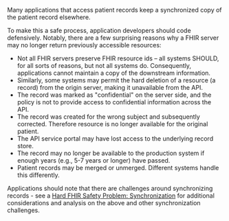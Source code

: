 Many applications that access patient records keep a synchronized copy of the patient record elsewhere.

To make this a safe process, application developers should code defensively. Notably, there are a few surprising reasons why a FHIR server may no longer return previously accessible resources:

* Not all FHIR servers preserve FHIR resource ids – all systems SHOULD, for all sorts of reasons, but not all systems do. Consequently, applications cannot maintain a copy of the downstream information.
* Similarly, some systems may permit the hard deletion of a resource (a record) from the origin server, making it unavailable from the API.
* The record was marked as "confidential" on the server side, and the policy is not to provide access to confidential information across the API.
* The record was created for the wrong subject and subsequently corrected. Therefore resource is no longer available for the original patient.
* The API service portal may have lost access to the underlying record store.
* The record may no longer be available to the production system if enough years (e.g., 5-7 years or longer) have passed.
* Patient records may be merged or unmerged. Different systems handle this differently.

Applications should note that there are challenges around synchronizing records - see a [Hard FHIR Safety Problem: Synchronization](http://www.healthintersections.com.au/?p=2950) for additional considerations and analysis on the above and other synchronization challenges.

